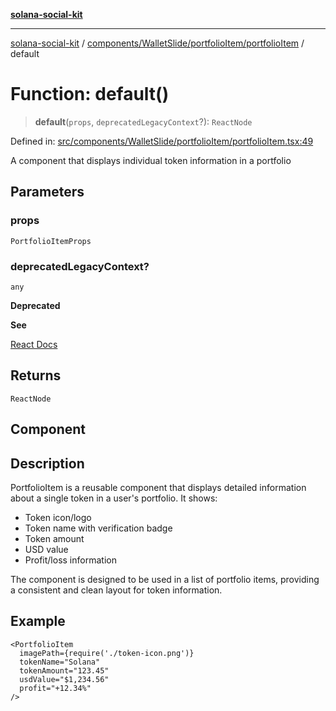 [**solana-social-kit**](../../../../../README.md)

***

[solana-social-kit](../../../../../README.md) / [components/WalletSlide/portfolioItem/portfolioItem](../README.md) / default

# Function: default()

> **default**(`props`, `deprecatedLegacyContext`?): `ReactNode`

Defined in: [src/components/WalletSlide/portfolioItem/portfolioItem.tsx:49](https://github.com/SendArcade/solana-social-starter/blob/03568260ca96ed63f77049843c721de1cb011893/src/components/WalletSlide/portfolioItem/portfolioItem.tsx#L49)

A component that displays individual token information in a portfolio

## Parameters

### props

`PortfolioItemProps`

### deprecatedLegacyContext?

`any`

**Deprecated**

**See**

[React Docs](https://legacy.reactjs.org/docs/legacy-context.html#referencing-context-in-lifecycle-methods)

## Returns

`ReactNode`

## Component

## Description

PortfolioItem is a reusable component that displays detailed information
about a single token in a user's portfolio. It shows:
- Token icon/logo
- Token name with verification badge
- Token amount
- USD value
- Profit/loss information

The component is designed to be used in a list of portfolio items,
providing a consistent and clean layout for token information.

## Example

```tsx
<PortfolioItem
  imagePath={require('./token-icon.png')}
  tokenName="Solana"
  tokenAmount="123.45"
  usdValue="$1,234.56"
  profit="+12.34%"
/>
```
